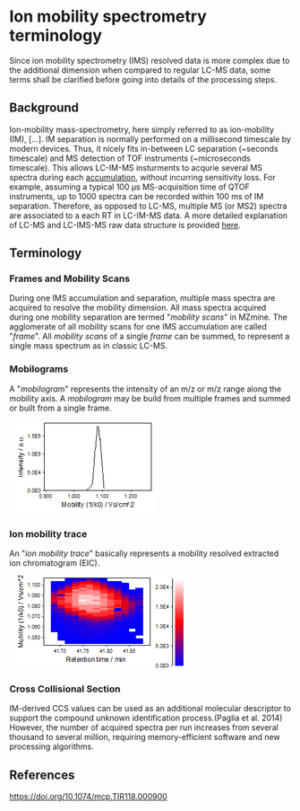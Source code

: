 # Ion mobility spectrometry terminology

Since ion mobility spectrometry (IMS) resolved data is more complex due to the additional dimension
when compared to regular LC-MS data, some terms shall be clarified before going into details of the
processing steps.

## Background
Ion-mobility mass-spectrometry, here simply referred to as ion-mobility (IM), [...].
IM separation is normally performed on a millisecond timescale by modern devices. Thus, it nicely fits in-between LC separation (~seconds timescale) and MS detection of TOF instruments (~microseconds timescale). This allows LC-IM-MS insturments to acqurie several MS spectra during each [accumulation](#frames-and-mobility-scans), without incurring sensitivity loss. For example, assuming a typical 100 µs MS-acquisition time of QTOF instruments, up to 1000 spectra can be recorded within 100 ms of IM separation. Therefore, as opposed to LC-MS, multiple MS (or MS2) spectra are associated to a each RT in LC-IM-MS data. A more detailed explanation of LC-MS and LC-IMS-MS raw data structure is provided [here](lc-ms-and-lc-ims-ms-data-comparison.md).


## Terminology

### Frames and Mobility Scans
During one IMS accumulation and separation, multiple mass spectra are acquired to resolve the
mobility dimension. All mass spectra acquired during one mobility separation are termed "_mobility
scans_" in MZmine. The agglomerate of all mobility scans for one IMS accumulation are called
"_frame_". All _mobility scans_ of a single _frame_ can be summed, to represent a single mass
spectrum as in classic LC-MS.

### Mobilograms

A "_mobilogram_" represents the intensity of an m/z or m/z range along the mobility axis. A
_mobilogram_ may be build from multiple frames and summed or built from a single frame.

![mobilogram](mobilogram.png)

### Ion mobility trace

An "_ion mobility trace_" basically represents a mobility resolved extracted ion chromatogram (EIC).

![trace](trace.png)

### Cross Collisional Section
IM-derived CCS values can be used as an additional molecular descriptor to support the compound unknown identification process.(Paglia et al. 2014) However, the number of acquired spectra per run increases from several thousand to several million, requiring memory-efficient software and new processing algorithms. 


## References
https://doi.org/10.1074/mcp.TIR118.000900
